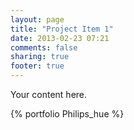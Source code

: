 ```yaml
---
layout: page
title: "Project Item 1"
date: 2013-02-23 07:21
comments: false
sharing: true
footer: true
---
```


Your content here.

{% portfolio Philips_hue %}


